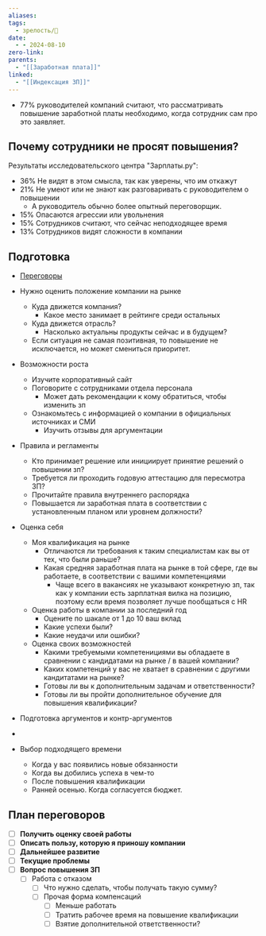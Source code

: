 ```yaml
---
aliases: 
tags:
  - зрелость/🌱
date:
  - - 2024-08-10
zero-link: 
parents:
  - "[[Заработная плата]]"
linked:
  - "[[Индексация ЗП]]"
---
```

- 77% руководителей компаний считают, что рассматривать повышение заработной платы необходимо, когда сотрудник сам про это заявляет.

## Почему сотрудники не просят повышения?
Результаты исследовательского центра "Зарплаты.ру":
- 36% Не видят в этом смысла, так как уверены, что им откажут
- 21% Не умеют или не знают как разговаривать с руководителем о повышении
	- А руководитель обычно более опытный переговорщик.
- 15% Опасаются агрессии или увольнения
- 15% Сотрудников считают, что сейчас неподходящее время
- 13% Сотрудников видят сложности в компании

## Подготовка
- [Переговоры](Переговоры.md)

- Нужно оценить положение компании на рынке
	- Куда движется компания?
		- Какое место занимает в рейтинге среди остальных
	- Куда движется отрасль?
		- Насколько актуальны продукты сейчас и в будущем?
	- Если ситуация не самая позитивная, то повышение не исключается, но может смениться приоритет.
- Возможности роста
	- Изучите корпоративный сайт
	- Поговорите с сотрудниками отдела персонала
		- Может дать рекомендации к кому обратиться, чтобы изменить зп
	- Ознакомьтесь с информацией о компании в официальных источниках и СМИ
		- Изучить отзывы для аргументации
- Правила и регламенты
	- Кто принимает решение или инициирует принятие решений о повышении зп?
	- Требуется ли проходить годовую аттестацию для пересмотра ЗП?
	- Прочитайте правила внутреннего распорядка
	- Повышается ли заработная плата в соответствии с установленным планом или уровнем должности?

- Оценка себя
	- Моя квалификация на рынке
		- Отличаются ли требования к таким специалистам как вы от тех, что были раньше?
		- Какая средняя заработная плата на рынке в той сфере, где вы работаете, в соответствии с вашими компетенциями
			- Чаще всего в вакансиях не указывают конкретную зп, так как у компании есть зарплатная вилка на позицию, поэтому если время позволяет лучше пообщаться с HR
	- Оценка работы в компании за последний год
		- Оцените по шакале от 1 до 10 ваш вклад
		- Какие успехи были?
		- Какие неудачи или ошибки?
	- Оценка своих возможностей
		- Какими требуемыми компетенициями вы обладаете в сравнении с кандидатами на рынке / в вашей компании?
		- Каких компетенций у вас не хватает в сравнении с другими кандитатами на рынке?
		- Готовы ли вы к дополнительным задачам и ответственности?
		- Готовы ли вы пройти дополнительное обучение для повышения квалификации?

- Подготовка аргументов и контр-аргументов
- 

- Выбор подходящего времени
	- Когда у вас появились новые обязанности
	- Когда вы добились успеха в чем-то
	- После повышения квалификации
	- Ранней осенью. Когда согласуется бюджет.
## План переговоров
- [ ] **Получить оценку своей работы**
- [ ] **Описать пользу, которую я приношу компании**
- [ ] **Дальнейшее развитие**
- [ ] **Текущие проблемы**
- [ ] **Вопрос повышения ЗП**
	- [ ] Работа с отказом
		- [ ] Что нужно сделать, чтобы получать такую сумму? 
		- [ ] Прочая форма компенсаций
			- [ ] Меньше работать
			- [ ] Тратить рабочее время на повышение квалификации
			- [ ] Взятие дополнительной ответственности?